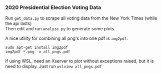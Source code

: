 ### 2020 Presidential Election Voting Data
Run `get_data.py` to scrape all voting data from the New York Times (while the api lasts)  
Then edit and run `analyze.py` to generate some plots.

A nice utility for combining all png's into one pdf is `img2pdf`:
```
sudo apt-get install img2pdf
img2pdf *.png -o all_pngs.pdf
```

If using WSL, need an Xserver to plot without exceptions raised, but it is need to display. 
Just run `wslview all_pngs.pdf` 

